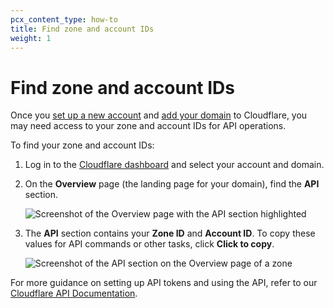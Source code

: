 ```yaml
---
pcx_content_type: how-to
title: Find zone and account IDs
weight: 1
---
```


# Find zone and account IDs

Once you [set up a new account](/fundamentals/account-and-billing/account-setup/) and [add your domain](/fundamentals/get-started/setup/add-site/) to Cloudflare, you may need access to your zone and account IDs for API operations.

To find your zone and account IDs:

1. Log in to the [Cloudflare dashboard](https://dash.cloudflare.com/login) and select your account and domain.
2. On the **Overview** page (the landing page for your domain), find the **API** section.

    ![Screenshot of the Overview page with the API section highlighted](/fundamentals/static/images/get-started/dash-overview-api-highlighted.png)

3. The **API** section contains your **Zone ID** and **Account ID**. To copy these values for API commands or other tasks, click **Click to copy**.

    ![Screenshot of the API section on the Overview page of a zone](/fundamentals/static/images/get-started/dash-overview-api-close-view.png)

For more guidance on setting up API tokens and using the API, refer to our [Cloudflare API Documentation](/api/).
